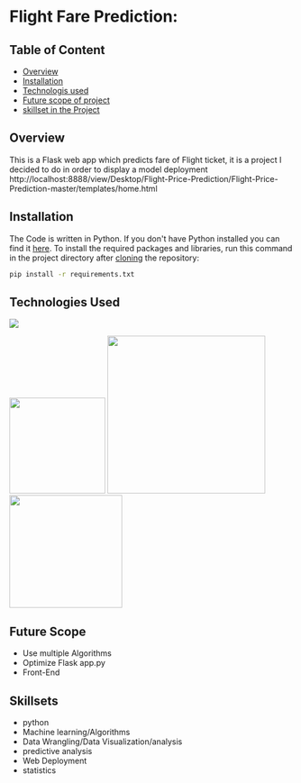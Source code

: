 # Flight Fare Prediction: 

## Table of Content
  * [Overview](#overview)
  * [Installation](#installation)
  * [Technologis used](#technologies-used)
  * [Future scope of project](#future-scope)
  * [skillset in the Project](#skillsets)


## Overview
This is a Flask web app which predicts fare of Flight ticket, it is a project I decided to do in order to display a model deployment
http://localhost:8888/view/Desktop/Flight-Price-Prediction/Flight-Price-Prediction-master/templates/home.html

## Installation
The Code is written in Python. If you don't have Python installed you can find it [here](https://www.python.org/downloads/). To install the required packages and libraries, run this command in the project directory after [cloning](https://www.howtogeek.com/451360/how-to-clone-a-github-repository/) the repository:
```bash
pip install -r requirements.txt
```


## Technologies Used

![](https://forthebadge.com/images/badges/made-with-python.svg)

[<img target="_blank" src="https://flask.palletsprojects.com/en/1.1.x/_images/flask-logo.png" width=170>](https://flask.palletsprojects.com/en/1.1.x/) [<img target="_blank" src="https://number1.co.za/wp-content/uploads/2017/10/gunicorn_logo-300x85.png" width=280>](https://gunicorn.org) [<img target="_blank" src="https://scikit-learn.org/stable/_static/scikit-learn-logo-small.png" width=200>](https://scikit-learn.org/stable/) 


## Future Scope

* Use multiple Algorithms
* Optimize Flask app.py
* Front-End

## Skillsets
* python
* Machine learning/Algorithms
* Data Wrangling/Data Visualization/analysis
* predictive analysis
* Web Deployment
* statistics
